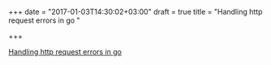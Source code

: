 +++
date = "2017-01-03T14:30:02+03:00"
draft = true
title = "Handling http request errors in go "

+++

<p><a href="http://www.metabates.com/2015/10/15/handling-http-request-errors-in-go">Handling http request errors in go </a></p>
